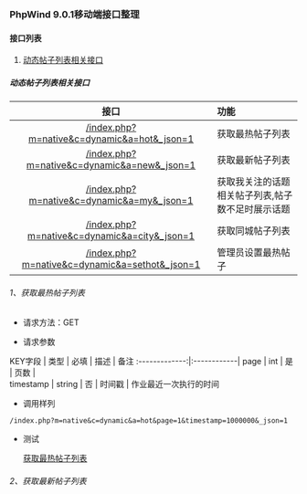 ### PhpWind 9.0.1移动端接口整理

#### 接口列表

1. [动态帖子列表相关接口](#动态帖子列表相关接口)











##### 动态帖子列表相关接口

|  接口|  功能|
|:-------------:|:-------------|
|[/index.php?m=native&c=dynamic&a=hot&_json=1](#1获取最热帖子列表) | 获取最热帖子列表 |
|[/index.php?m=native&c=dynamic&a=new&_json=1](#2获取最新帖子列表) | 获取最新帖子列表 |
|[/index.php?m=native&c=dynamic&a=my&_json=1](#users-mobile) | 获取我关注的话题相关帖子列表,帖子数不足时展示话题 |
|[/index.php?m=native&c=dynamic&a=city&_json=1](#users-mobile) | 获取同城帖子列表 |
|[/index.php?m=native&c=dynamic&a=sethot&_json=1](#users-mobile) | 管理员设置最热帖子 |
###### 1、获取最热帖子列表

  * 请求方法：GET

  * 请求参数


  KEY字段 | 类型 | 必填 | 描述 | 备注
  :-------------:|:------------|
   page | int | 是 | 页数 |  
   timestamp | string | 否 | 时间戳 |  作业最近一次执行的时间

  * 调用样列

```
/index.php?m=native&c=dynamic&a=hot&page=1&timestamp=1000000&_json=1
```
* 测试

  [获取最热帖子列表](http://e.huiin.cn/index.php?m=native&c=dynamic&a=hot&page=1&_json=1)
###### 2、获取最新帖子列表
